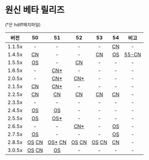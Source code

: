 # 원신 베타 릴리즈
(*은 hdiff패치파일)

| 버전 | 50 | 51 | 52 | 53 | 54 | 비고 |
| :---: | :---: | :---: | :---: | :---: | :---: | :---: |
| 1.1.5x | - | - | - | - | [CN](https://autopatchcn.yuanshen.com/client_app/beta_pc/20210520_9b271577312d156b/yuanshen_beta_1.1.54.zip) | - |
| 1.4.5x | [CN](https://archive.org/download/yuanshen_beta_1.4.50/yuanshen_beta_1.4.50.zip) | - | - | [CN](https://autopatchhk.yuanshen.com/client_app/beta_pc/20210327_0690d6381b6edc9d/GenshinImpact_beta_1.4.53.zip) | [OS](https://autopatchhk.yuanshen.com/client_app/beta_update/hk4e_global/6/game_1.4.53_1.4.54_diff_hSgCyQi0.zip) | [55-CN](https://autopatchcn.yuanshen.com/client_app/beta_pc/20210408_98f7033696676fce/yuanshen_beta_1.4.55.zip) | - | - |
| 1.5.5x | [OS](https://autopatchhk.yuanshen.com/client_app/beta_pc/20210425_0f86271a6a3df671/c6a1b5c5b9a170e8GenshinImpact_beta_1.5.50.zip) | - | [CN](https://autopatchcn.yuanshen.com/client_app/beta_pc/20210508_700dd9c6927b2c47/yuanshen_beta_1.5.52.zip) | - | - | - |
| 1.6.5x | - | [CN*](http://hk4e-download.oss-cn-shanghai.aliyuncs.com/client_app/beta_update/hk4e_cn/12/game_1.6.50_1.6.51_diff_ekNqVXJyiUSd1GzC.zip) | - | - | - | - |
| 2.0.5x | - | [CN*](https://autopatchcn.yuanshen.com/client_app/beta_update/hk4e_cn/15/game_2.0.50_2.0.51_diff_1iMPRcIZzJf4y7js.zip) | [CN*](https://autopatchcn.yuanshen.com/client_app/beta_update/hk4e_cn/15/game_2.0.51_2.0.52_diff_FXCjpYt31ShLgEoA.zip) | - | - | - |
| 2.1.5x | [CN](https://autopatchcn.yuanshen.com/client_app/beta_pc/20210723_fc952a7972725708/Yuanshen_2.1.0beta.zip) | [CN*](https://autopatchcn.yuanshen.com/client_app/beta_update/hk4e_cn/17/game_2.1.50_2.1.51_diff_KMTdD3HWgoJVFfN7.zip) | - | - | - | - |
| 2.2.5x | [CN](https://autopatchcn.yuanshen.com/client_app/beta_pc/20210830_2d3d98c55cc95f0e/YuanShen_2.2.0beta.zip) | [CN](https://autopatchcn.yuanshen.com/client_app/beta_pc/20210903_1cc3a5d377e2a6fb/YuanShen_2.2.1beta.zip) | [CN](https://autopatchcn.yuanshen.com/client_app/beta_pc/20210910_f2d3772baa33dc89/YuanShen_2.2.2beta.zip) | [CN](https://autopatchcn.yuanshen.com/client_app/beta_pc/20210917_d2b759190234657d/YuanShen_2.2.3beta.zip) | [CN](https://autopatchcn.yuanshen.com/client_app/beta_pc/20210923_7fad8ab0e6997e69/YuanShen_2.2.4beta.zip) | - |
| 2.3.5x | - | - | - | - | - | - |
| 2.4.5x | [OS](https://autopatchhk.yuanshen.com/client_app/download/beta_pc/20220103113746_1iEKfOMsMgpjPbFT/GenshinImpact_2.4.50_beta.zip) | [OS](https://autopatchhk.yuanshen.com/client_app/beta_update/hk4e_global/25/game_2.4.50_2.4.51_diff_CkfeSji0uPLI4gQM.zip) | - | - | - | - |
| 2.5.5x | [OS](https://autopatchhk.yuanshen.com/client_app/download/beta_pc/20220214105752_NQgn5C85ouv51avy/GenshinImpact_2.5.50_beta.zip) | [OS*](https://autopatchhk.yuanshen.com/client_app/beta_update/hk4e_global/26/game_2.5.50_2.5.51_hdiff_K4AlbZ68QIHtk179.zip) | - | - | - | - |
| 2.6.5x | - | - | [CN*](https://autopatchcn.yuanshen.com/client_app/beta_update/hk4e_cn/27/game_2.6.51_2.6.52_hdiff_4IL3oPljTpvgJ5uK.zip) | - | [OS](https://autopatchhkbeta.yuanshen.com/client_app/download/beta_pc/20220421113524_1pP8g4Z9iI3g95Ms/GenshinImpact_2.6.54_beta.zip) | - |
| 2.7.5x | [OS](https://autopatchhkbeta.yuanshen.com/client_app/download/beta_pc/20220516111633_WUVnBZN1Z5GKS2zT/GenshinImpact_2.7.50_beta.zip) | - | - | - | [OS](https://autopatchhkbeta.yuanshen.com/client_app/download/beta_pc/20220609103834_Nwav7NbgEAOWS3b2/GenshinImpact_2.7.54_beta.zip) | - |
| 2.8.5x | [OS](https://autopatchhkbeta.yuanshen.com/client_app/download/beta_pc/20220708104232_lwGnJdsYwFVCZDTT/GenshinImpact_2.8.50_beta.zip) [CN](https://autopatchcn.yuanshen.com/client_app/download/beta_pc/20220708103922_J7gB70oC8LbfoVse/YuanShen_2.8.50_beta.zip) | [OS*](https://autopatchhkbeta.yuanshen.com/client_app/beta_update/hk4e_global/32/game_2.8.50_2.8.51_hdiff_OZNrQMmXtw3VLsxh.zip) [CN](https://autopatchcn.yuanshen.com/client_app/download/beta_pc/20220715104829_DD7MVwrDAAUNhMj4/YuanShen_2.8.51_beta.zip) | [OS](https://autopatchhkbeta.yuanshen.com/client_app/download/beta_pc/20220722103758_pVL5L4ZLfmq18wsP/GenshinImpact_2.8.52_beta.zip) [CN](https://autopatchcn.yuanshen.com/client_app/download/beta_pc/20220722103646_PZYECO9hzqPsXx6e/YuanShen_2.8.52_beta.zip) | [OS](https://autopatchhkbeta.yuanshen.com/client_app/download/beta_pc/20220729112045_hmhgzmz1bnutz6s0/GenshinImpact_2.8.53_beta.zip) [CN](https://autopatchcn.yuanshen.com/client_app/download/beta_pc/20220729112257_SDZYIpk7ZUnlMMS9/YuanShen_2.8.53_beta.zip) | [CN](https://autopatchcn.yuanshen.com/client_app/download/beta_pc/20220804104549_dzYumGrX7LFXyJ7w/YuanShen_2.8.54_beta.zip) | - |
| 3.0.5x | [OS](https://autopatchhkbeta.yuanshen.com/client_app/download/beta_pc/20220822212748_TYcR3odvr4a4WKUn/GenshinImpact_3.0.50_beta.zip) [CN](https://autopatchcn.yuanshen.com/client_app/download/beta_pc/20220822195020_wFWbfyNuRkzZk9SC/YuanShen_3.0.50_beta.zip) | [OS](https://autopatchhkbeta.yuanshen.com/client_app/download/beta_pc/20220827131554_ysThl6DiLt5vZ0kU/GenshinImpact_3.0.51_beta.zip) | - | - | - | - |
